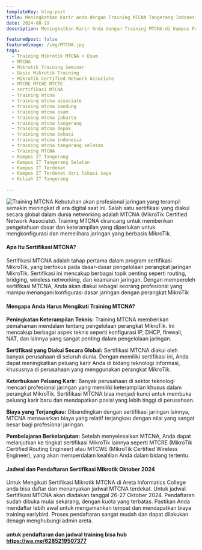 ```yaml
---
templateKey: blog-post
title: Meningkatkan Karir Anda dengan Training MTCNA Tangerang Indonesia 
date: 2024-08-19
description: Meningkatkan Karir Anda dengan Training MTCNA:di Kampus Full Praktek Areta Informatics College

featuredpost: false
featuredimage: /img/MTCNA.jpg
tags:
  - Training Mikrotik MTCNA + Exam
  - MTCNA
  - Mikrotik Training Seminar
  - Basic Mikrotik Training
  - MikroTik Certified Network Associate
  - MTCRE MTCWE MTCTE
  - sertifikasi MTCNA
  - training mtcna
  - training mtcna associate
  - training mtcna bandung
  - training mtcna exam
  - training mtcna jakarta
  - training mtcna tangerang
  - training mtcna depok
  - training mtcna bekasi
  - training mtcna indonesia
  - training mtcna tangerang selatan
  - Training MTCNA 
  - Kampus IT Tangerang
  - Kampus IT Tangerang Selatan
  - Kampus IT Terdekat
  - Kampus IT Terdekat dari lokasi saya
  - Kuliah IT Tangerang
      
---
```


![Training MTCNA](/img/MTCNA.jpg "Training MTCNA")
 Kebutuhan akan profesional jaringan yang terampil semakin meningkat di era digital saat ini. Salah satu sertifikasi yang diakui secara global dalam dunia networking adalah MTCNA (MikroTik Certified Network Associate). Training MTCNA dirancang untuk memberikan pengetahuan dasar dan keterampilan yang diperlukan untuk mengkonfigurasi dan memelihara jaringan yang berbasis MikroTik.

#### Apa Itu Sertifikasi MTCNA?
Sertifikasi MTCNA adalah tahap pertama dalam program sertifikasi MikroTik, yang berfokus pada dasar-dasar pengelolaan perangkat jaringan MikroTik. Sertifikasi ini mencakup berbagai topik penting seperti routing, bridging, wireless networking, dan keamanan jaringan. Dengan memperoleh sertifikasi MTCNA, Anda akan diakui sebagai seorang profesional yang mampu menangani konfigurasi dasar jaringan dengan perangkat MikroTik

#### Mengapa Anda Harus Mengikuti Training MTCNA?

**Peningkatan Keterampilan Teknis:**
Training MTCNA memberikan pemahaman mendalam tentang pengelolaan perangkat MikroTik. Ini mencakup berbagai aspek teknis seperti konfigurasi IP, DHCP, firewall, NAT, dan lainnya yang sangat penting dalam pengelolaan jaringan.

**Sertifikasi yang Diakui Secara Global:**
Sertifikasi MTCNA diakui oleh banyak perusahaan di seluruh dunia. Dengan memiliki sertifikasi ini, Anda dapat meningkatkan peluang karir Anda di bidang teknologi informasi, khususnya di perusahaan yang menggunakan perangkat MikroTik.

**Keterbukaan Peluang Karir:**
Banyak perusahaan di sektor teknologi mencari profesional jaringan yang memiliki keterampilan khusus dalam perangkat MikroTik. Sertifikasi MTCNA bisa menjadi kunci untuk membuka peluang karir baru dan mendapatkan posisi yang lebih tinggi di perusahaan.

**Biaya yang Terjangkau:**
Dibandingkan dengan sertifikasi jaringan lainnya, MTCNA menawarkan biaya yang relatif terjangkau dengan nilai yang sangat besar bagi profesional jaringan.

**Pembelajaran Berkelanjutan:**
Setelah menyelesaikan MTCNA, Anda dapat melanjutkan ke tingkat sertifikasi MikroTik lainnya seperti MTCRE (MikroTik Certified Routing Engineer) atau MTCWE (MikroTik Certified Wireless Engineer), yang akan memperdalam keahlian Anda dalam bidang tertentu.

#### Jadwal dan Pendaftaran Sertifikasi Mikrotik Oktober 2024
Untuk Mengikuti Sertifikasi Mikrotik MTCNA di Areta Informatics College anda bisa daftar dan menanyakan jadwal MTCNA terdekat. Untuk jadwal Sertifikasi MTCNA akan diadakan tanggal 26-27 Oktober 2024. Pendaftaran sudah dibuka mulai sekarang, dengan kuota yang terbatas. Pastikan Anda mendaftar lebih awal untuk mengamankan tempat dan mendapatkan biaya training earlybird. Proses pendaftaran sangat mudah dan dapat dilakukan denagn menghubungi admin areta.

#### untuk pendaftaran dan jadwal training bisa hub https://wa.me/6285219507377